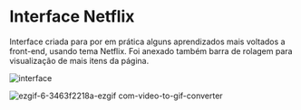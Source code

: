 # Interface Netflix

Interface criada para por em prática alguns aprendizados mais voltados a front-end, usando tema Netflix.
Foi anexado também barra de rolagem para visualização de mais itens da página.

![interface](https://github.com/user-attachments/assets/785f6d68-c2b3-44d5-b285-f95d7e1edd8b)

![ezgif-6-3463f2218a-ezgif com-video-to-gif-converter](https://github.com/user-attachments/assets/ecd53184-9122-45aa-bddf-762d2f80d43a)

